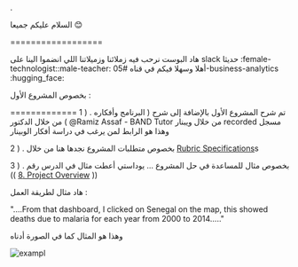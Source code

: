 

.

السلام عليكم  جميعا  :blush:

==================


هاد البوست نرحب فيه  زملائنا  وزميلاتنا اللي انضموا الينا على slack  حديثا  :female-technologist::male-teacher: أهلا وسهلا فيكم  في قناه #05-business-analytics :hugging_face:


بخصوص المشروع الأول  :

=============
1 ) .  تم شرح المشروع الأول بالإضافة إلى شرح (  البرنامج وأفكاره  ) من خلال الدكتور  @Ramiz Assaf - BAND Tutor من خلال ويبنار recorded   مسجل وهذا هو الرابط لمن يرغب في  دراسة  أفكار الوبينار



2 ) .  بخصوص متطلبات المشروع نجدها هنا  من خلال  [Rubric Specifications](https://review.udacity.com/#!/rubrics/1063/view)s


3 ) . بخصوص  مثال للمساعدة في حل المشروع ... يوداستي أعطت مثال في الدرس  رقم (( [8. Project Overview](https://learn.udacity.com/nanodegrees/nd098-mcit/parts/cd1922/lessons/79266df5-9097-41a6-a5da-5b66c51f2965/concepts/d5008256-2c05-4b24-9d83-7152907a00bc) ))       

 هاد مثال لطريقة  العمل :

"....From that dashboard, I clicked on Senegal on the map, this showed deaths due to malaria for each year from 2000 to 2014....."


وهذا هو المثال كما في الصورة أدناه


![exampl](https://user-images.githubusercontent.com/36210723/193309244-12ba7b21-4408-446e-9f31-02970f9a9176.png)







